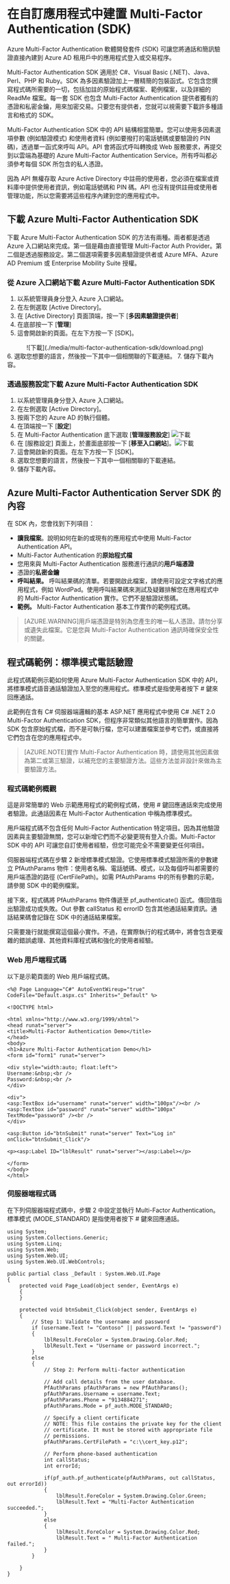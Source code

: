 <properties 
	pageTitle="整合內部部署身分識別與 Azure Active Directory。" 
	description="這就是 Azure AD Connect，說明它是什麼及使用的理由。" 
	services="multi-factor-authentication" 
	documentationCenter="" 
	authors="billmath" 
	manager="stevenpo" 
	editor="curtand"/>

<tags 
	ms.service="multi-factor-authentication" 
	ms.workload="identity" 
	ms.tgt_pltfrm="na" 
	ms.devlang="na" 
	ms.topic="article" 
	ms.date="02/16/2016" 
	ms.author="billmath"/>

# 在自訂應用程式中建置 Multi-Factor Authentication (SDK)

Azure Multi-Factor Authentication 軟體開發套件 (SDK) 可讓您將通話和簡訊驗證直接內建到 Azure AD 租用戶中的應用程式登入或交易程序。

Multi-Factor Authentication SDK 適用於 C#、Visual Basic (.NET)、Java、Perl、PHP 和 Ruby。SDK 為多因素驗證加上一層精簡的包裝函式。它包含您撰寫程式碼所需要的一切，包括加註的原始程式碼檔案、範例檔案，以及詳細的 ReadMe 檔案。每一套 SDK 也包含 Multi-Factor Authentication 提供者獨有的憑證和私密金鑰，用來加密交易。只要您有提供者，您就可以視需要下載許多種語言和格式的 SDK。

Multi-Factor Authentication SDK 中的 API 結構相當簡單。您可以使用多因素選項參數 (例如驗證模式) 和使用者資料 (例如要撥打的電話號碼或要驗證的 PIN 碼)，透過單一函式來呼叫 API。API 會將函式呼叫轉換成 Web 服務要求，再提交到以雲端為基礎的 Azure Multi-Factor Authentication Service。所有呼叫都必須參考每個 SDK 所包含的私人憑證。

因為 API 無權存取 Azure Active Directory 中註冊的使用者，您必須在檔案或資料庫中提供使用者資訊，例如電話號碼和 PIN 碼。API 也沒有提供註冊或使用者管理功能，所以您需要將這些程序內建到您的應用程式中。






## 下載 Azure Multi-Factor Authentication SDK 

下載 Azure Multi-Factor Authentication SDK 的方法有兩種。兩者都是透過 Azure 入口網站來完成。第一個是藉由直接管理 Multi-Factor Auth Provider。第二個是透過服務設定。第二個選項需要多因素驗證提供者或 Azure MFA、Azure AD Premium 或 Enterprise Mobility Suite 授權。


### 從 Azure 入口網站下載 Azure Multi-Factor Authentication SDK


1. 以系統管理員身分登入 Azure 入口網站。
2. 在左側選取 [Active Directory]。
3. 在 [Active Directory] 頁面頂端，按一下 [**多因素驗證提供者**]
4. 在底部按一下 [**管理**]
5. 這會開啟新的頁面。在左下方按一下 [SDK]。
<center>![下載](./media/multi-factor-authentication-sdk/download.png)</center>
6. 選取您想要的語言，然後按一下其中一個相關聯的下載連結。
7. 儲存下載內容。



### 透過服務設定下載 Azure Multi-Factor Authentication SDK


1. 以系統管理員身分登入 Azure 入口網站。
2. 在左側選取 [Active Directory]。
3. 按兩下您的 Azure AD 的執行個體。
4. 在頂端按一下 [**設定**]
5. 在 Multi-Factor Authentication 底下選取 [**管理服務設定**] ![下載](./media/multi-factor-authentication-sdk/download2.png)
6. 在 [服務設定] 頁面上，於畫面底部按一下 [**移至入口網站**]。![下載](./media/multi-factor-authentication-sdk/download3a.png)
7. 這會開啟新的頁面。在左下方按一下 [SDK]。
8. 選取您想要的語言，然後按一下其中一個相關聯的下載連結。
9. 儲存下載內容。

## Azure Multi-Factor Authentication Server SDK 的內容
在 SDK 內，您會找到下列項目：

- **讀我檔案**。說明如何在新的或現有的應用程式中使用 Multi-Factor Authentication API。
- Multi-Factor Authentication 的**原始程式檔**
- 您用來與 Multi-Factor Authentication 服務進行通訊的**用戶端憑證**
- 憑證的**私密金鑰**
- **呼叫結果。** 呼叫結果碼的清單。若要開啟此檔案，請使用可設定文字格式的應用程式，例如 WordPad。使用呼叫結果碼來測試及疑難排解您在應用程式中的 Multi-Factor Authentication 實作。它們不是驗證狀態碼。
- **範例。** Multi-Factor Authentication 基本工作實作的範例程式碼。


>[AZURE.WARNING]用戶端憑證是特別為您產生的唯一私人憑證。請勿分享或遺失此檔案。它是您與 Multi-Factor Authentication 通訊時確保安全性的關鍵。

## 程式碼範例：標準模式電話驗證

此程式碼範例示範如何使用 Azure Multi-Factor Authentication SDK 中的 API，將標準模式語音通話驗證加入至您的應用程式。標準模式是指使用者按下 # 鍵來回應通話。

此範例在含有 C# 伺服器端邏輯的基本 ASP.NET 應用程式中使用 C# .NET 2.0 Multi-Factor Authentication SDK，但程序非常類似其他語言的簡單實作。因為 SDK 包含原始程式檔，而不是可執行檔，您可以建置檔案並參考它們，或直接將它們包含在您的應用程式中。

>[AZURE.NOTE]實作 Multi-Factor Authentication 時，請使用其他因素做為第二或第三驗證，以補充您的主要驗證方法。這些方法並非設計來做為主要驗證方法。

### 程式碼範例概觀
這是非常簡單的 Web 示範應用程式的範例程式碼，使用 # 鍵回應通話來完成使用者驗證。此通話因素在 Multi-Factor Authentication 中稱為標準模式。

用戶端程式碼不包含任何 Multi-Factor Authentication 特定項目。因為其他驗證因素與主要驗證無關，您可以新增它們而不必變更現有登入介面。Multi-Factor SDK 中的 API 可讓您自訂使用者經驗，但您可能完全不需要變更任何項目。

伺服器端程式碼在步驟 2 新增標準模式驗證。它使用標準模式驗證所需的參數建立 PfAuthParams 物件：使用者名稱、電話號碼、模式，以及每個呼叫都需要的用戶端憑證的路徑 (CertFilePath)。如需 PfAuthParams 中的所有參數的示範，請參閱 SDK 中的範例檔案。

接下來，程式碼將 PfAuthParams 物件傳遞至 pf\_authenticate() 函式。傳回值指出驗證成功或失敗。Out 參數 callStatus 和 errorID 包含其他通話結果資訊。通話結果碼會記錄在 SDK 中的通話結果檔案。

只需要幾行就能撰寫這個最小實作。不過，在實際執行的程式碼中，將會包含更複雜的錯誤處理、其他資料庫程式碼和強化的使用者經驗。

### Web 用戶端程式碼

以下是示範頁面的 Web 用戶端程式碼。

	
	<%@ Page Language="C#" AutoEventWireup="true" CodeFile="Default.aspx.cs" Inherits="_Default" %>
	
	<!DOCTYPE html>
	
	<html xmlns="http://www.w3.org/1999/xhtml">
	<head runat="server">
	<title>Multi-Factor Authentication Demo</title>
	</head>
	<body>
	<h1>Azure Multi-Factor Authentication Demo</h1>
	<form id="form1" runat="server">
	
	<div style="width:auto; float:left">
	Username:&nbsp;<br />
	Password:&nbsp;<br />
	</div>
	
	<div">
	<asp:TextBox id="username" runat="server" width="100px"/><br />
	<asp:Textbox id="password" runat="server" width="100px" TextMode="password" /><br />
	</div>
	
	<asp:Button id="btnSubmit" runat="server" Text="Log in" onClick="btnSubmit_Click"/>
	
	<p><asp:Label ID="lblResult" runat="server"></asp:Label></p>
	
	</form>
	</body>
	</html>


### 伺服器端程式碼

在下列伺服器端程式碼中，步驟 2 中設定並執行 Multi-Factor Authentication。標準模式 (MODE\_STANDARD) 是指使用者按下 # 鍵來回應通話。

	using System;
	using System.Collections.Generic;
	using System.Linq;
	using System.Web;
	using System.Web.UI;
	using System.Web.UI.WebControls;
	
	public partial class _Default : System.Web.UI.Page
	{
	    protected void Page_Load(object sender, EventArgs e)
	    {
	    }
	
	    protected void btnSubmit_Click(object sender, EventArgs e)
	    {
	        // Step 1: Validate the username and password
	        if (username.Text != "Contoso" || password.Text != "password")
	        {
	            lblResult.ForeColor = System.Drawing.Color.Red;
	            lblResult.Text = "Username or password incorrect.";
	        }
	        else
	        {
	            // Step 2: Perform multi-factor authentication
	
	            // Add call details from the user database.
	            PfAuthParams pfAuthParams = new PfAuthParams();
	            pfAuthParams.Username = username.Text;
	            pfAuthParams.Phone = "9134884271";
	            pfAuthParams.Mode = pf_auth.MODE_STANDARD;
	            
	            // Specify a client certificate 
	            // NOTE: This file contains the private key for the client
	            // certificate. It must be stored with appropriate file 
	            // permissions.
	            pfAuthParams.CertFilePath = "c:\\cert_key.p12";
	
	            // Perform phone-based authentication
	            int callStatus;
	            int errorId;
	
	            if(pf_auth.pf_authenticate(pfAuthParams, out callStatus, out errorId))
	            {
	                lblResult.ForeColor = System.Drawing.Color.Green;
	                lblResult.Text = "Multi-Factor Authentication succeeded.";
	            }
	            else
	            {
	                lblResult.ForeColor = System.Drawing.Color.Red;
	                lblResult.Text = " Multi-Factor Authentication failed.";
	            }
	        }
	
	    }
	}

<!---HONumber=AcomDC_0218_2016-->